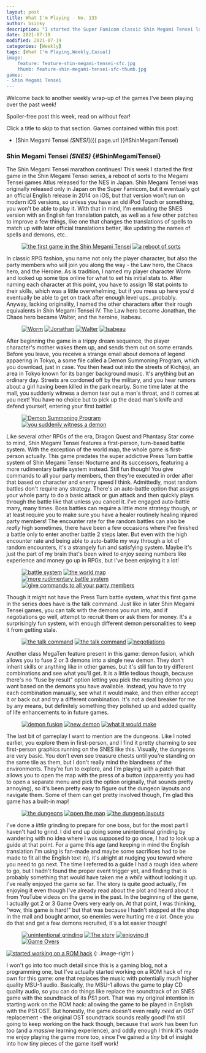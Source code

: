 ```yaml
---
layout: post
title: What I'm Playing - No. 133
author: bsinky
description: "I started the Super Famicom classic Shin Megami Tensei last week!"
date: 2021-07-19
modified: 2021-07-19
categories: [Weekly]
tags: [What I'm Playing,Weekly,Casual]
image:
    feature: feature-shin-megami-tensei-sfc.jpg
    thumb: feature-shin-megami-tensei-sfc-thumb.jpg
games:
- Shin Megami Tensei
---
```


Welcome back to another weekly wrap-up of the games I've been playing over the
past week!

Spoiler-free post this week, read on without fear!

Click a title to skip to that section. Games contained within this post:

 - [Shin Megami Tensei *(SNES)*]({{ page.url }}#ShinMegamiTensei)

<!--more-->

### Shin Megami Tensei *(SNES)*    {#ShinMegamiTensei}

The Shin Megami Tensei marathon continues! This week I started the first game in
the Shin Megami Tensei series, a reboot of sorts to the Megami Tensei games
Atlus released for the NES in Japan. Shin Megami Tensei was originally released
only in Japan on the Super Famicom, but it eventually got an official English
release in 2014 on iOS, but that version won't run on modern iOS versions, so
unless you have an old iPod Touch or something, you won't be able to play it.
With that in mind, I'm emulating the SNES version with an English fan
translation patch, as well as a few other patches to improve a few things, like
one that changes the translations of spells to match up with later official
translations better, like updating the names of spells and demons, etc..

<figure class="half">
    <a href="https://i.imgur.com/PL9248V.png"><img src="https://i.imgur.com/PL9248Vm.png" alt="the first game in the Shin Megami Tensei"/></a>
    <a href="https://i.imgur.com/sonJB1Y.png"><img src="https://i.imgur.com/sonJB1Ym.png" alt="a reboot of sorts"/></a>
</figure>

In classic RPG fashion, you name not only the player character, but also the
party members who will join you along the way - the Law hero, the Chaos hero,
and the Heroine. As is tradition, I named my player character Worm and looked up
some tips online for what to set his initial stats to. After naming each
character at this point, you have to assign 18 stat points to their skills,
which was a little overwhelming, but if you mess up here you'd eventually be
able to get on track after enough level ups...probably. Anyway, lacking
originality, I named the other characters after their rough equivalents in Shin
Megami Tensei IV. The Law hero became Jonathan, the Chaos hero became Walter,
and the heroine, Isabeau.

<figure class="half">
    <a href="https://i.imgur.com/ouhUOGP.png"><img src="https://i.imgur.com/ouhUOGPm.png" alt="Worm"/></a>
    <a href="https://i.imgur.com/SOtASx4.png"><img src="https://i.imgur.com/SOtASx4m.png" alt="Jonathan"/></a>
    <a href="https://i.imgur.com/PgkxJXm.png"><img src="https://i.imgur.com/PgkxJXmm.png" alt="Walter"/></a>
    <a href="https://i.imgur.com/1nhpR1I.png"><img src="https://i.imgur.com/1nhpR1Im.png" alt="Isabeau"/></a>
</figure>

After beginning the game in a trippy dream sequence, the player character's
mother wakes them up, and sends them out on some errands. Before you leave, you
receive a strange email about demons of legend appaering in Tokyo, a some file
called a Demon Summoning Program, which you download, just in case. You then
head out into the streets of Kichijoji, an area in Tokyo known for its banger
background music. It's anything but an ordinary day. Streets are cordoned off by
the military, and you hear rumors about a girl having been killed in the park
nearby. Some time later at the mall, you suddenly witness a demon tear out a
man's throat, and it comes at you next! You have no choice but to pick up the
dead man's knife and defend yourself, entering your first battle!

<figure class="half">
    <a href="https://i.imgur.com/kSe9Z5F.png"><img src="https://i.imgur.com/kSe9Z5Fm.png" alt="Demon Summoning Program"/></a>
    <a href="https://i.imgur.com/Zj1Xg2s.png"><img src="https://i.imgur.com/Zj1Xg2sm.png" alt="you suddenly witness a demon"/></a>
</figure>

Like several other RPGs of the era, Dragon Quest and Phantasy Star come to mind,
Shin Megami Tensei features a first-person, turn-based battle system. With the
exception of the world map, the whole game is first-person actually. This game
predates the super addictive Press Turn battle system of Shin Megami Tensei
Nocturne and its successors, featuring a more rudimentary battle system instead.
Still fun though! You give commands to all your party members, then they're
executed in order after that based on character and enemy speed I think.
Admittedly, most random battles don't require any strategy. There's an
auto-battle option that assigns your whole party to do a basic attack or gun
attack and then quickly plays through the battle like that unless you cancel it.
I've engaged auto-battle many, many times. Boss battles can require a little
more strategy though, or at least require you to make sure you have a healer
routinely healing injured party members! The encounter rate for the random
battles can also be *really* high sometimes, there have been a few occasions
where I've finished a battle only to enter another battle 2 steps later. But
even with the high encounter rate and being able to auto-battle my way through a
lot of random encounters, it's a strangely fun and satisfying system. Maybe it's
just the part of my brain that's been wired to enjoy seeing numbers like
experience and money go up in RPGs, but I've been enjoying it a lot!

<figure class="half">
    <a href="https://i.imgur.com/TzPyIl7.png"><img src="https://i.imgur.com/TzPyIl7m.png" alt="battle system"/></a>
    <a href="https://i.imgur.com/y62EHhe.png"><img src="https://i.imgur.com/y62EHhem.png" alt="the world map"/></a>
    <a href="https://i.imgur.com/XxCQjCz.png"><img src="https://i.imgur.com/XxCQjCzm.png" alt="more rudimentary battle system"/></a>
    <a href="https://i.imgur.com/t3BLYct.png"><img src="https://i.imgur.com/t3BLYctm.png" alt="give commands to all your party members"/></a>
</figure>

Though it might not have the Press Turn battle system, what this first game in
the series does have is the talk command. Just like in later Shin Megami Tensei
games, you can talk with the demons you run into, and if negotiations go well,
attempt to recruit them or ask them for money. It's a surprisingly fun system,
with enough different demon personalities to keep it from getting stale.

<figure class="third">
    <a href="https://i.imgur.com/1pcwdQL.png"><img src="https://i.imgur.com/1pcwdQLm.png" alt="the talk command"/></a>
    <a href="https://i.imgur.com/JqnXXGM.png"><img src="https://i.imgur.com/JqnXXGMm.png" alt="the talk command"/></a>
    <a href="https://i.imgur.com/2ImUyMS.png"><img src="https://i.imgur.com/2ImUyMSm.png" alt="negotiations"/></a>
</figure>

Another class MegaTen feature present in this game: demon fusion, which allows
you to fuse 2 or 3 demons into a single new demon. They don't inherit skills or
anything like in other games, but it's still fun to try different combinations
and see what you'll get. It is a little tedious though, because there's no "fuse
by result" option letting you pick the resulting demon you want based on the
demons you have available. Instead, you have to try each combination manually,
see what it would make, and then either accept it or back out and try a
different combination. It's not a deal breaker for me by any means, but
definitely something they polished up and added quality of life enhancements to
in future games.

<figure class="third">
    <a href="https://i.imgur.com/S2UUvO3.png"><img src="https://i.imgur.com/S2UUvO3m.png" alt="demon fusion"/></a>
    <a href="https://i.imgur.com/aRZZmiT.png"><img src="https://i.imgur.com/aRZZmiTm.png" alt="new demon"/></a>
    <a href="https://i.imgur.com/9MoFelQ.png"><img src="https://i.imgur.com/9MoFelQm.png" alt="what it would make"/></a>
</figure>

The last bit of gameplay I want to mention are the dungeons. Like I noted
earlier, you explore them in first-person, and I find it pretty charming to see
first-person graphics running on the SNES like this. Visually, the dungeons are
very basic. You don't even see treasure chests until you're standing on the same
tile as them, but I don't really mind the blandness of the environments. They're
fun to explore, and I'm playing with a patch that allows you to open the map
with the press of a button (apparently you had to open a separate menu and pick
the option originally, that sounds pretty annoying), so it's been pretty easy to
figure out the dungeon layouts and navigate them. Some of them can get pretty
involved though, I'm glad this game has a built-in map!

<figure class="third">
    <a href="https://i.imgur.com/HecLj5O.png"><img src="https://i.imgur.com/HecLj5Om.png" alt="the dungeons"/></a>
    <a href="https://i.imgur.com/vXtz84H.png"><img src="https://i.imgur.com/vXtz84Hm.png" alt="open the map"/></a>
    <a href="https://i.imgur.com/0pRKGxR.png"><img src="https://i.imgur.com/0pRKGxRm.png" alt="the dungeon layouts"/></a>
</figure>

I've done a *little* grinding to prepare for one boss, but for the most part I
haven't had to grind. I did end up doing some unintentional grinding by
wandering with no idea where I was supposed to go once, I had to look up a guide
at that point. For a game this age (and keeping in mind the English translation
I'm using is fan-made and maybe some sacrifices had to be made to fit all the
English text in), it's alright at nudging you toward where you need to go next.
The time I referred to a guide I had a rough idea *where* to go, but I hadn't
found the proper event trigger yet, and finding that is probably something that
would have taken me a *while* without looking it up. I've really enjoyed the
game so far. The story is quite good actually, I'm enjoying it even though I've
already read about the plot and heard about it from YouTube videos on the game
in the past. In the beginning of the game, I actually got 2 or 3 Game Overs very
early on. At that point, I was thinking, "wow, this game is hard!" but that was
because I hadn't stopped at the shop in the mall and bought armor, so enemies
were hurting me *a lot*. Once you do that and get a few demons recruited, it's a
lot easier though!

<figure class="half">
    <a href="https://i.imgur.com/oUPxX21.png"><img src="https://i.imgur.com/oUPxX21m.png" alt="unintentional grinding"/></a>
    <a href="https://i.imgur.com/eKLp074.png"><img src="https://i.imgur.com/eKLp074m.png" alt="The story"/></a>
    <a href="https://i.imgur.com/dAZTh3f.png"><img src="https://i.imgur.com/dAZTh3fm.png" alt="enjoying it"/></a>
    <a href="https://i.imgur.com/Nk12y6j.png"><img src="https://i.imgur.com/Nk12y6jm.png" alt="Game Overs"/></a>
</figure>

[![started working on a ROM hack](https://i.imgur.com/1p5GQEtm.png)](https://i.imgur.com/1p5GQEt.png)
{: .image-right }

I won't go into too much detail since this is a gaming blog, not a programming
one, but I've actually started working on a ROM hack of my own for this game:
one that replaces the music with potentially much higher quality MSU-1 audio.
Basically, the MSU-1 allows the game to play CD quality audio, so you can do
things like replace the soundtrack of an SNES game with the soundtrack of its
PS1 port. That was my original intention in starting work on the ROM hack:
allowing the game to be played in English with the PS1 OST. But honestly, the
game doesn't even really *need* an OST replacement - the original OST soundtrack
sounds really good! I'm still going to keep working on the hack though, because
that work has been fun too (and a *massive* learning experience), and oddly
enough I think it's made me enjoy playing the game more too, since I've gained a
*tiny* bit of insight into how tiny pieces of the game itself work!

